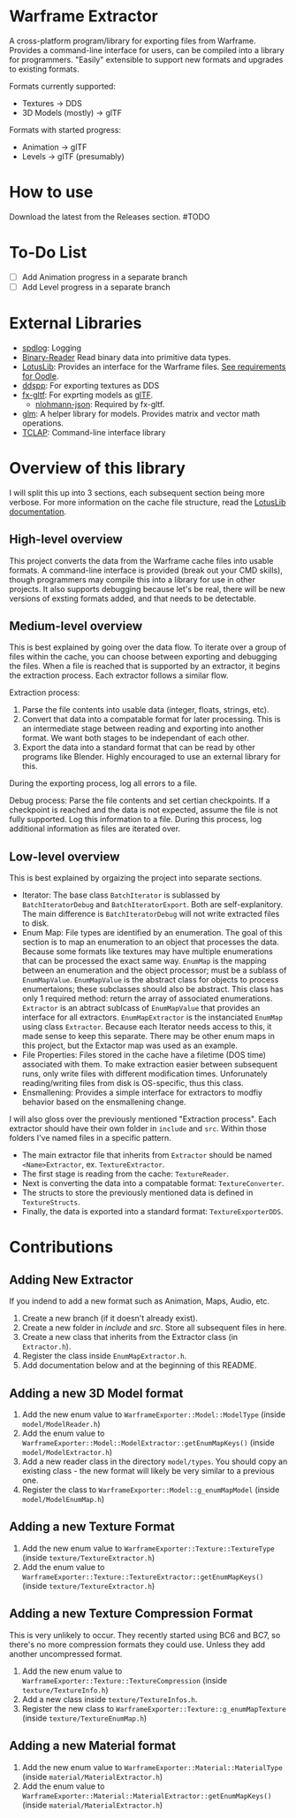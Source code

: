 # Warframe Extractor

A cross-platform program/library for exporting files from Warframe. Provides a command-line interface for users, can be compiled into a library for programmers. "Easily" extensible to support new formats and upgrades to existing formats.

Formats currently supported:
- Textures -> DDS
- 3D Models (mostly) -> glTF

Formats with started progress:
- Animation -> glTF
- Levels -> glTF (presumably)

# How to use

Download the latest from the Releases section.
#TODO

# To-Do List

- [ ] Add Animation progress in a separate branch
- [ ] Add Level progress in a separate branch

# External Libraries

* [spdlog](https://github.com/gabime/spdlog): Logging
* [Binary-Reader](https://github.com/Protinon/Binary-Reader) Read binary data into primitive data types.
* [LotusLib](https://github.com/Puxtril/LotusLib): Provides an interface for the Warframe files. [See requirements for Oodle](https://github.com/Puxtril/LotusLib#how-to-install).
* [ddspp](https://github.com/redorav/ddspp): For exporting textures as DDS
* [fx-gltf](https://github.com/jessey-git/fx-gltf): For exprting models as [glTF](https://en.wikipedia.org/wiki/GlTF).
  * [nlohmann-json](https://github.com/nlohmann/json): Required by fx-gltf.
* [glm](https://github.com/g-truc/glm): A helper library for models. Provides matrix and vector math operations.
* [TCLAP](https://sourceforge.net/projects/tclap/): Command-line interface library

# Overview of this library

I will split this up into 3 sections, each subsequent section being more verbose. For more information on the cache file structure, read the [LotusLib documentation](https://github.com/Puxtril/LotusLib#documentation).

## High-level overview

This project converts the data from the Warframe cache files into usable formats. A command-line interface is provided (break out your CMD skills), though programmers may compile this into a library for use in other projects. It also supports debugging because let's be real, there will be new versions of exsting formats added, and that needs to be detectable.

## Medium-level overview

This is best explained by going over the data flow. To iterate over a group of files within the cache, you can choose between exporting and debugging the files. When a file is reached that is supported by an extractor, it begins the extraction process. Each extractor follows a similar flow.

Extraction process:
1. Parse the file contents into usable data (integer, floats, strings, etc).
1. Convert that data into a compatable format for later processing. This is an intermediate stage between reading and exporting into another format. We want both stages to be independant of each other.
1. Export the data into a standard format that can be read by other programs like Blender. Highly encouraged to use an external library for this.

During the exporting process, log all errors to a file.

Debug process: Parse the file contents and set certian checkpoints. If a checkpoint is reached and the data is not expected, assume the file is not fully supported. Log this information to a file. During this process, log additional information as files are iterated over.

## Low-level overview

This is best explained by orgaizing the project into separate sections.

* Iterator: The base class `BatchIterator` is sublassed by `BatchIteratorDebug` and `BatchIteratorExport`. Both are self-explanitory. The main difference is `BatchIteratorDebug` will not write extracted files to disk.
* Enum Map: File types are identified by an enumeration. The goal of this section is to map an enumeration to an object that processes the data. Because some formats like textures may have multiple enumerations that can be processed the exact same way. `EnumMap` is the mapping between an enumeration and the object processor; must be a sublass of `EnumMapValue`. `EnumMapValue` is the abstract class for objects to process enumertaions; these subclasses should also be abstract. This class has only 1 required method: return the array of associated enumerations. `Extractor` is an abtract sublcass of `EnumMapValue` that provides an interface for all extractors. `EnumMapExtractor` is the instanciated `EnumMap` using class `Extractor`. Because each Iterator needs access to this, it made sense to keep this separate. There may be other enum maps in this project, but the Extactor map was used as an example.
* File Properties: Files stored in the cache have a filetime (DOS time) associated with them. To make extraction easier between subsequent runs, only write files with different modification times. Unforunately reading/writing files from disk is OS-specific, thus this class.
* Ensmallening: Provides a simple interface for extractors to modfiy behavior based on the ensmallening change.

I will also gloss over the previously mentioned "Extraction process". Each extractor should have their own folder in `include` and `src`. Within those folders I've named files in a specific pattern.

* The main extractor file that inherits from `Extractor` should be named `<Name>Extractor`, ex. `TextureExtractor`.
* The first stage is reading from the cache: `TextureReader`.
* Next is converting the data into a compatable format: `TextureConverter`.
* The structs to store the previously mentioned data is defined in `TextureStructs`.
* Finally, the data is exported into a standard format: `TextureExporterDDS`.

# Contributions

## Adding New Extractor

If you indend to add a new format such as Animation, Maps, Audio, etc.

1. Create a new branch (if it doesn't already exist).
1. Create a new folder in *include* and *src*. Store all subsequent files in here.
1. Create a new class that inherits from the Extractor class (in `Extractor.h`).
1. Register the class inside `EnumMapExtractor.h`.
1. Add documentation below and at the beginning of this README.

## Adding a new 3D Model format

1. Add the new enum value to `WarframeExporter::Model::ModelType` (inside `model/ModelReader.h`)
1. Add the enum value to `WarframeExporter::Model::ModelExtractor::getEnumMapKeys()` (inside `model/ModelExtractor.h`)
1. Add a new reader class in the directory `model/types`. You should copy an existing class - the new format will likely be very similar to a previous one.
1. Register the class to `WarframeExporter::Model::g_enumMapModel` (inside `model/ModelEnumMap.h`)

## Adding a new Texture Format

1. Add the new enum value to `WarframeExporter::Texture::TextureType` (inside `texture/TextureExtractor.h`)
1. Add the enum value to `WarframeExporter::Texture::TextureExtractor::getEnumMapKeys()` (inside `texture/TextureExtractor.h`)

## Adding a new Texture Compression Format
This is very unlikely to occur. They recently started using BC6 and BC7, so there's no more compression formats they could use. Unless they add another uncompressed format.

1. Add the new enum value to `WarframeExporter::Texture::TextureCompression` (inside `texture/TextureInfo.h`)
1. Add a new class inside `texture/TextureInfos.h`.
1. Register the new class to `WarframeExporter::Texture::g_enumMapTexture` (inside `texture/TextureEnumMap.h`)

## Adding a new Material format

1. Add the new enum value to `WarframeExporter::Material::MaterialType` (inside `material/MaterialExtractor.h`)
1. Add the enum value to `WarframeExporter::Material::MaterialExtractor::getEnumMapKeys()` (inside `material/MaterialExtractor.h`)